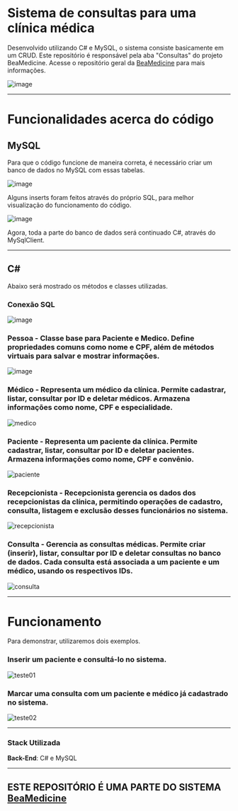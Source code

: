 # Sistema de consultas para uma clínica médica

Desenvolvido utilizando C# e MySQL, o sistema consiste basicamente em um CRUD. Este repositório é responsável pela aba "Consultas" do projeto BeaMedicine. Acesse o repositório geral da [BeaMedicine](https://github.com/opedrvisk/SiteSistemaHospital) para mais informações.

![image](https://github.com/user-attachments/assets/96802c23-aa30-4ddc-9b50-f9f87dc65b58)

---

# Funcionalidades acerca do código

## MySQL

Para que o código funcione de maneira correta, é necessário criar um banco de dados no MySQL com essas tabelas.

![image](https://github.com/user-attachments/assets/aa5aca66-9c9b-43d8-bbd1-a4687bf10883)

Alguns inserts foram feitos através do próprio SQL, para melhor visualização do funcionamento do código.

![image](https://github.com/user-attachments/assets/8ad82a74-2673-4911-b334-fe27e3d8938f)

Agora, toda a parte do banco de dados será continuado C#, através do MySqlClient.

---

## C#

Abaixo será mostrado os métodos e classes utilizadas.

### Conexão SQL

![image](https://github.com/user-attachments/assets/9e0840e5-3e5a-442f-ae5e-71faff0cdcb2)

### Pessoa - Classe base para Paciente e Medico. Define propriedades comuns como nome e CPF, além de métodos virtuais para salvar e mostrar informações.

![image](https://github.com/user-attachments/assets/80efcc8c-6b73-4237-8334-a26c6cbbde1e)

### Médico - Representa um médico da clínica. Permite cadastrar, listar, consultar por ID e deletar médicos. Armazena informações como nome, CPF e especialidade.

![medico](https://github.com/user-attachments/assets/97975e68-a8a4-454a-bf96-48267d20452f)

### Paciente - Representa um paciente da clínica. Permite cadastrar, listar, consultar por ID e deletar pacientes. Armazena informações como nome, CPF e convênio.

![paciente](https://github.com/user-attachments/assets/a2b85a40-a807-4818-bbd5-4d1f67cc1366)

### Recepcionista - Recepcionista gerencia os dados dos recepcionistas da clínica, permitindo operações de cadastro, consulta, listagem e exclusão desses funcionários no sistema.

![recepcionista](https://github.com/user-attachments/assets/3363e79b-7e6e-4423-8d74-18fba6aab35f)

### Consulta - Gerencia as consultas médicas. Permite criar (inserir), listar, consultar por ID e deletar consultas no banco de dados. Cada consulta está associada a um paciente e um médico, usando os respectivos IDs.

![consulta](https://github.com/user-attachments/assets/7e3cb3a7-67dd-490d-90c7-6a8d8c740d88)

---

# Funcionamento

Para demonstrar, utilizaremos dois exemplos.

### Inserir um paciente e consultá-lo no sistema.

![teste01](https://github.com/user-attachments/assets/2136e0ed-7d04-4240-9b87-e940c53555eb)

### Marcar uma consulta com um paciente e médico já cadastrado no sistema.

![teste02](https://github.com/user-attachments/assets/1b4c6e04-92ab-4169-a569-223d6879e310)

---

### Stack Utilizada

**Back-End**: C# e MySQL

---

## ESTE REPOSITÓRIO É UMA PARTE DO SISTEMA [BeaMedicine](https://github.com/opedrvisk/SiteSistemaHospital)
